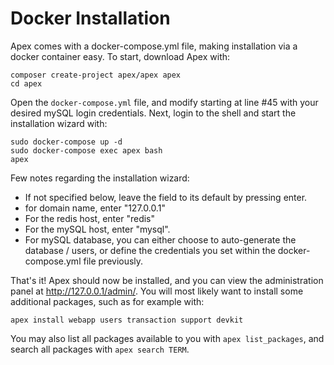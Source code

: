 
# Docker Installation

Apex comes with a docker-compose.yml file, making installation via a docker container easy.  To start, download Apex with:

~~~
composer create-project apex/apex apex
cd apex
~~~

Open the `docker-compose.yml` file, and modify starting at line #45 with your 
desired mySQL login credentials.  Next, login to the shell and start the installation wizard with:

~~~
sudo docker-compose up -d
sudo docker-compose exec apex bash
apex
~~~

Few notes regarding the installation wizard:

* If not specified below, leave the field to its default by pressing enter.
* for domain name, enter "127.0.0.1"
* For the redis host, enter "redis"
* For the mySQL host, enter "mysql".
* For mySQL database, you can either choose to auto-generate the database / users, or define the credentials you set within the docker-compose.yml file previously.

That's it!  Apex should now be installed, and you can view the administration panel at http://127.0.0.1/admin/.  You will most 
likely want to install some additional packages, such as for example with:

`apex install webapp users transaction support devkit`

You may also list all packages available to you with `apex list_packages`, and search all 
packages with `apex search TERM`.





